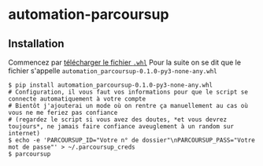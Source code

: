 # automation-parcoursup

## Installation

Commencez par [télécharger le fichier `.whl`](https://github.com/ewen-lbh/automation-parcoursup/releases/download/v0.1.0/automation_parcoursup-0.1.0-py3-none-any.whl)
Pour la suite on se dit que le fichier s'appelle `automation_parcoursup-0.1.0-py3-none-any.whl`

```sh-session
$ pip install automation_parcoursup-0.1.0-py3-none-any.whl
# Configuration, il vous faut vos informations pour que le script se connecte automatiquement à votre compte
# Bientôt j'ajouterai un mode où on rentre ça manuellement au cas où vous ne me feriez pas confiance 
# (regardez le script si vous avez des doutes, *et vous devrez toujours*, ne jamais faire confiance aveuglement à un random sur internet)
$ echo -e 'PARCOURSUP_ID="Votre n° de dossier"\nPARCOURSUP_PASS="Votre mot de passe"' > ~/.parcoursup_creds
$ parcoursup
```

